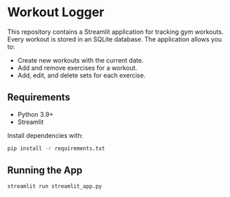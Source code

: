 # Workout Logger

This repository contains a Streamlit application for tracking gym workouts. Every workout is stored in an SQLite database. The application allows you to:

- Create new workouts with the current date.
- Add and remove exercises for a workout.
- Add, edit, and delete sets for each exercise.

## Requirements

- Python 3.9+
- Streamlit

Install dependencies with:

```bash
pip install -r requirements.txt
```

## Running the App

```bash
streamlit run streamlit_app.py
```

